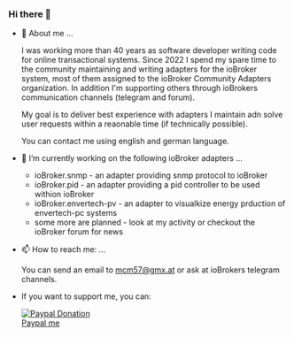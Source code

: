 ### Hi there 👋

<!--
**mcm1957/mcm1957** is a ✨ _special_ ✨ repository because its `README.md` (this file) appears on your GitHub profile.

Here are some ideas to get you started:

- 🔭 I’m currently working on ...
- 🌱 I’m currently learning ...
- 👯 I’m looking to collaborate on ...
- 🤔 I’m looking for help with ...
- 💬 Ask me about ...
- 📫 How to reach me: ...
- 😄 Pronouns: ...
- ⚡ Fun fact: ...
-->

- 💬 About me ...

  I was working more than 40 years as software developer writing code for online transactional systems. Since 2022 I spend my spare time to the community maintaining and writing adapters for the ioBroker system, most of them assigned to the ioBroker Community Adapters organization. In addition I'm supporting others through ioBrokers communication channels (telegram and forum).

  My goal is to deliver best experience with adapters I maintain adn solve user requests within a reaonable time (if technically possible).
  
  You can contact me using english and german language.

- 🔭 I’m currently working on the following ioBroker adapters ...

  - ioBroker.snmp - an adapter providing snmp protocol to ioBroker
  - ioBroker.pid - an adapter providing a pid controller to be used withion ioBroker
  - ioBroker.envertech-pv - an adapter to visualkize energy prduction of envertech-pc systems
  - some more are planned - look at my activity or checkout the ioBroker forum for news
  
- 📫 How to reach me: ...

  You can send an email to mcm57@gmx.at or ask at ioBrokers telegram channels.

- If you want to support me, you can:

  [![Paypal Donation](https://img.shields.io/badge/paypal-donate%20|%20spenden-blue.svg)](https://paypal.me/martinmichalecz)<br>
  [Paypal me](https://paypal.me/martinmichalecz)
